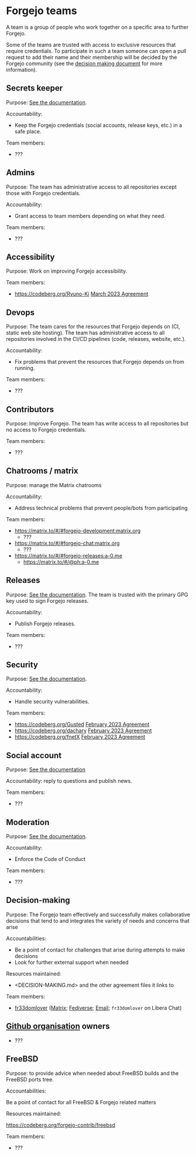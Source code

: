 # Forgejo teams

A team is a group of people who work together on a specific area to further Forgejo.

Some of the teams are trusted with access to exclusive resources that require credentials. To participate in such a team someone can open a pull request to add their name and their membership will be decided by the Forgejo community (see the [decision making document](DECISION-MAKING.md) for more information).

## Secrets keeper

Purpose: [See the documentation](https://codeberg.org/forgejo/forgejo/src/branch/forgejo/CONTRIBUTING/SECRETS.md).

Accountability:

* Keep the Forgejo credentials (social accounts, release keys, etc.) in a safe place.

Team members:

* ???

## Admins

Purpose: The team has administrative access to all repositories except those with Forgejo credentials.

Accountability:

* Grant access to team members depending on what they need.

Team members:

* ???

## Accessibility

Purpose: Work on improving Forgejo accessibility.

Team members:

* https://codeberg.org/Ryuno-Ki [March 2023 Agreement](https://codeberg.org/forgejo/meta/issues/181)

## Devops

Purpose: The team cares for the resources that Forgejo depends on (CI, static web site hosting). The team has administrative access to all repositories involved in the CI/CD pipelines (code, releases, website, etc.).

Accountability:

* Fix problems that prevent the resources that Forgejo depends on from running.

Team members:

* ???

## Contributors

Purpose: Improve Forgejo. The team has write access to all repositories but no access to Forgejo credentials.

Team members:

* ???

## Chatrooms / matrix

Purpose: manage the Matrix chatrooms

Accountability:

* Address technical problems that prevent people/bots from participating

Team members:

* https://matrix.to/#/#forgejo-development:matrix.org
  * ???
* https://matrix.to/#/#forgejo-chat:matrix.org
  * ???
* https://matrix.to/#/#forgejo-releases:a-0.me
  * https://matrix.to/#/@ph:a-0.me

## Releases

Purpose: [See the documentation](https://codeberg.org/forgejo/forgejo/src/branch/forgejo/CONTRIBUTING/RELEASE.md). The team is trusted with the primary GPG key used to sign Forgejo releases.

Accountability:

* Publish Forgejo releases.

Team members:

* ???

## Security

Purpose: [See the documentation](https://codeberg.org/forgejo/forgejo/src/branch/forgejo/CONTRIBUTING/SECURITY.md).

Accountability:

* Handle security vulnerabilities.

Team members:

* https://codeberg.org/Gusted [February 2023 Agreement](https://codeberg.org/forgejo/meta/issues/142)
* https://codeberg.org/dachary [February 2023 Agreement](https://codeberg.org/forgejo/meta/issues/139)
* https://codeberg.org/fnetX [February 2023 Agreement](https://codeberg.org/forgejo/meta/issues/141)

## Social account

Purpose: [See the documentation](teams/SOCIAL.md)

Accountability: reply to questions and publish news.

Team members:

* ???

## Moderation

Purpose: [See the documentation](https://codeberg.org/forgejo/forgejo/src/branch/forgejo/CONTRIBUTING/COC.md).

Accountability:

* Enforce the Code of Conduct

Team members:

* ???

## Decision-making

Purpose: The Forgejo team effectively and successfully makes collaborative
decisions that tend to and integrates the variety of needs and concerns that
arise

Accountabilities:

- Be a point of contact for challenges that arise during attempts to make
  decisions
- Look for further external support when needed

Resources maintained:

- <DECISION-MAKING.md> and the other agreement files it links to

Team members:

- [fr33domlover](https://codeberg.org/fr33domlover)
  ([Matrix](https://matrix.to/#/@pere:towards.vision);
  [Fediverse](https://micro.towards.vision/@pere);
  [Email](mailto:pere@towards.vision);
  `fr33domlover` on Libera Chat)

## [Github organisation](https://github.com/forgejo) owners

- ???

## FreeBSD

Purpose: to provide advice when needed about FreeBSD builds and the FreeBSD
ports tree.

Accountabilities:

Be a point of contact for all FreeBSD & Forgejo related matters

Resources maintained:

https://codeberg.org/forgejo-contrib/freebsd

Team members:

- ???
